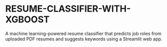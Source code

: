 # RESUME-CLASSIFIER-WITH-XGBOOST
A machine learning-powered resume classifier that predicts job roles from uploaded PDF resumes and suggests keywords using a Streamlit web app.
